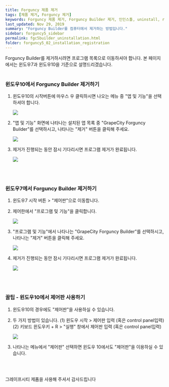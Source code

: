 ```yaml
---
title: Forguncy 제품 제거
tags: [제품 제거, Forguncy 제거]
keywords: Forguncy 제품 제거, Forguncy Builder 제거, 인인스톨, uninstall, remove
last_updated: Nov 29, 2019
summary: "Forguncy Builder를 컴퓨터에서 제거하는 방법입니다."
sidebar: forguncy5_sidebar
permalink: fgc5builder_uninstallation.html
folder: forguncy5_02_installation_registration
---
```


Forguncy Builder를 제거하시려면 프로그램 목록으로 이동하셔야 합니다. 본 페이지에서는 윈도우7과 윈도우10을 기준으로 설명드리겠습니다.
<br /><br />

### 윈도우10에서 Forguncy Builder 제거하기

1. 윈도우10의 시작버튼에 마우스 우 클릭하시면 나오는 메뉴 중 "앱 및 기능"을 선택하셔야 합니다.

    ![]({{site.url}}/images/forguncy5/윈도우_우클릭메뉴.png)

2. "앱 및 기능" 화면에 나타나는 설치된 앱 목록 중 "GrapeCity Forguncy Builder"를 선택하시고, 나타나는 "제거" 버튼을 클릭해 주세요.

    ![]({{site.url}}/images/forguncy5/uninstallation_builder01.png)

3. 제거가 진행되는 동안 잠시 기다리시면 프로그램 제거가 완료됩니다.

    ![]({{site.url}}/images/forguncy5/uninstallation_builder02.png)

<br /><br />

### 윈도우7에서 Forguncy Builder 제거하기

1. 윈도우7 시작 버튼 > "제어판"으로 이동합니다.

2. 제어한에서 "프로그램 및 기능"을 클릭합니다.

    ![]({{site.url}}/images/forguncy5/제어판_항목.png)

3. "프로그램 및 기능"에서 나타나는 "GrapeCity Forguncy Builder"를 선택하시고, 나타나는 "제거" 버튼을 클릭해 주세요.

    ![]({{site.url}}/images/forguncy5/uninstallation_builder03.png)

4. 제거가 진행되는 동안 잠시 기다리시면 프로그램 제거가 완료됩니다.

    ![]({{site.url}}/images/forguncy5/uninstallation_builder02.png)

<br /><br />

### 꿀팁 - 윈도우10에서 제어판 사용하기

1. 윈도우10의 경우에도 "제어판"을 사용하실 수 있습니다.

2. 두 가지 방법이 있습니다.
 (1) 윈도우 시작 > 제어판 입력 (혹은 control panel입력)
 (2) 키보드 윈도우키 + R > "실행" 창에서 제어판 입력 (혹은 control panel입력)

    ![]({{site.url}}/images/forguncy5/제어판_메뉴.png)

3. 나타나는 메뉴에서 "제어판" 선택하면 윈도우 10에서도 "제어판"을 이용하실 수 있습니다.

<br /><br />

그레이프시티 제품을 사용해 주셔서 감사드립니다
